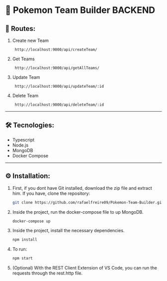 # 👾 Pokemon Team Builder BACKEND

## 🚀 Routes:

1. Create new Team

        http://localhost:9000/api/createTeam/

3. Get Teams

        http://localhost:9000/api/getAllTeams/

4. Update Team

        http://localhost:9000/api/updateTeam/:id

5. Delete Team

        http://localhost:9000/api/deleteTeam/:id

---

## 🛠️ Tecnologies:

- Typescript
- Node.js
- MongoDB
- Docker Compose

---

## ⚙️ Installation:

1. First, if you dont have Git installed, download the zip file and extract him. If you have, clone the repository:

	```sh
	git clone https://github.com/rafaelfreire09/Pokemon-Team-Builder.git
	```

2. Inside the project, run the docker-compose file to up MongoDB.

	```sh
	docker-compose up
	```

3. Inside the project, install the necessary dependencies.

	```sh
	npm install
	```

4. To run:

	```sh
	npm start
	```

5. (Optional) With the REST Client Extension of VS Code, you can run the requests through the rest.http file.

